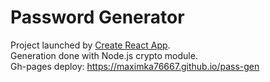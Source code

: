 # Password Generator
Project launched by [Create React App](https://github.com/facebook/create-react-app).  
Generation done with Node.js crypto module.  
Gh-pages deploy: https://maximka76667.github.io/pass-gen  
